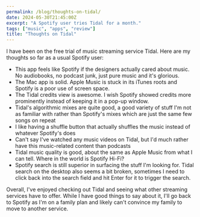 ```yaml
---
permalink: /blog/thoughts-on-tidal/
date: 2024-05-30T21:45:00Z 
excerpt: "A Spotify user tries Tidal for a month."
tags: ["music", "apps", "review"]
title: "Thoughts on Tidal"
---
```

I have been on the free trial of music streaming service Tidal. Here are my thoughts so far as a usual Spotify user:

- This app feels like Spotify if the designers actually cared about music. No audiobooks, no podcast junk, just pure music and it's glorious.
- The Mac app is solid. Apple Music is stuck in its iTunes roots and Spotify is a poor use of screen space.
- The Tidal credits view is awesome. I wish Spotify showed credits more prominently instead of keeping it in a pop-up window.
- Tidal's algorithmic mixes are quite good, a good variety of stuff I'm not as familiar with rather than Spotify's mixes which are just the same few songs on repeat
- I like having a shuffle button that actually shuffles the music instead of whatever Spotify's does
- Can't say I've watched any music videos on Tidal, but I'd much rather have this music-related content than podcasts
- Tidal music quality is good, about the same as Apple Music from what I can tell. Where in the world is Spotify Hi-Fi?
- Spotify search is still superior in surfacing the stuff I'm looking for. Tidal search on the desktop also seems a bit broken, sometimes I need to click back into the search field and hit Enter for it to trigger the search.

Overall, I've enjoyed checking out Tidal and seeing what other streaming services have to offer. While I have good things to say about it, I'll go back to Spotify as I'm on a family plan and likely can't convince my family to move to another service.